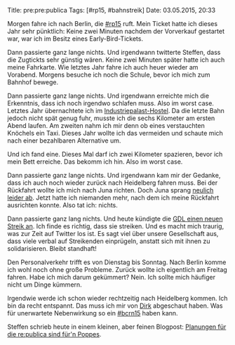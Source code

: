 Title: pre:pre:publica
Tags: [#rp15, #bahnstreik]
Date: 03.05.2015, 20:33

Morgen fahre ich nach Berlin, die [#rp15](https://twitter.com/search?f=realtime&q=%23rp15&src=tyah) ruft. Mein Ticket hatte ich dieses Jahr sehr pünktlich: Keine zwei Minuten nachdem der Vorverkauf gestartet war, war ich im Besitz eines Early-Bird-Tickets.

Dann passierte ganz lange nichts. Und irgendwann twitterte Steffen, dass die Zugtickts sehr günstig wären. Keine zwei Minuten später hatte ich auch meine Fahrkarte. Wie letztes Jahr fahre ich auch heuer wieder am Vorabend. Morgens besuche ich noch die Schule, bevor ich mich zum Bahnhof bewege.

Dann passierte ganz lange nichts. Und irgendwann erreichte mich die Erkenntnis, dass ich noch irgendwo schlafen muss. Also im worst case. Letztes Jahr übernachtete ich im [Industriepalast-Hostel](http://ip-hostel.com). Da die letzte Bahn jedoch nicht spät genug fuhr, musste ich die sechs Kilometer am ersten Abend laufen. Am zweiten nahm ich mir denn ob eines verstauchten Knöchels ein Taxi. Dieses Jahr wollte ich das vermeiden und schaute mich nach einer bezahlbaren Alternative um.

Und ich fand eine. Dieses Mal darf ich zwei Kilometer spazieren, bevor ich mein Bett erreiche. Das bekomm ich hin. Also im worst case.

Dann passierte ganz lange nichts. Und irgendwann kam mir der Gedanke, dass ich auch noch wieder zurück nach Heidelberg fahren muss. Bei der Rückfahrt wollte ich mich nach Juna richten. Doch Juna sprang [neulich leider ab](https://twitter.com/junaimnetz/status/590948662693462016). Jetzt hatte ich niemanden mehr, nach dem ich meine Rückfahrt ausrichten konnte. Also tat ich: nichts.

Dann passierte ganz lang nichts. Und heute kündigte die [GDL einen neuen Streik an](http://www.gdl.de/Aktuell-2015/Telegramm-1430668762). Ich finde es richtig, dass sie streiken. Und es macht mich traurig, was zur Zeit auf Twitter los ist. Es sagt viel über unsere Gesellschaft aus, dass viele verbal auf Streikenden einprügeln, anstatt sich mit ihnen zu solidarisieren. Bleibt standhaft!

Den Personalverkehr trifft es von Dienstag bis Sonntag. Nach Berlin komme ich wohl noch ohne große Probleme. Zurück wollte ich eigentlich am Freitag fahren. Habe ich mich darum gekümmert? Nein. Ich sollte mich häufiger nicht um Dinge kümmern.

Irgendwie werde ich schon wieder rechtzeitig nach Heidelberg kommen. Ich bin da recht entspannt. Das muss ich mir von [Dirk](https://twitter.com/dirkwelz) abgeschaut haben. Was für unerwartete Nebenwirkung so ein [#bcrn15](https://bullenscheisse.de/2015/bcrn15/) haben kann.

Steffen schrieb heute in einem kleinen, aber feinen Blogpost: [Planungen für die re:publica sind für'n Poppes](https://teilzeitpazifist.wordpress.com/2015/05/03/replan-wider-die-vorhersehbarkeit/).
